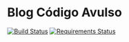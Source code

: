 # Blog Código Avulso
[![Build Status](https://travis-ci.org/mstuttgart/mstuttgart.github.io.svg?branch=pelican)](https://travis-ci.org/mstuttgart/mstuttgart.github.io)
[![Requirements Status](https://requires.io/github/mstuttgart/mstuttgart.github.io/requirements.svg?branch=master)](https://requires.io/github/mstuttgart/mstuttgart.github.io/requirements/?branch=master)

